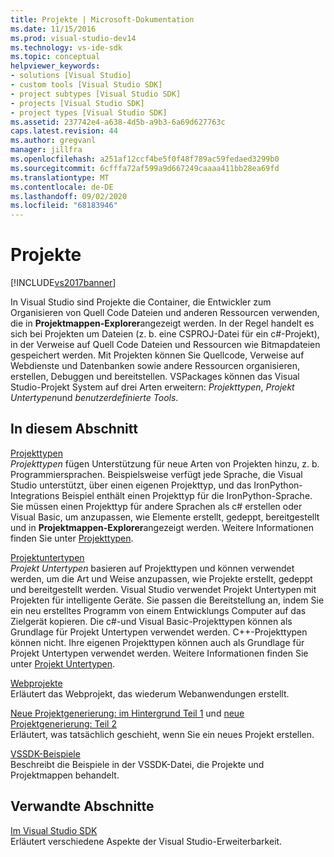 ```yaml
---
title: Projekte | Microsoft-Dokumentation
ms.date: 11/15/2016
ms.prod: visual-studio-dev14
ms.technology: vs-ide-sdk
ms.topic: conceptual
helpviewer_keywords:
- solutions [Visual Studio]
- custom tools [Visual Studio SDK]
- project subtypes [Visual Studio SDK]
- projects [Visual Studio SDK]
- project types [Visual Studio SDK]
ms.assetid: 237742e4-a638-4d5b-a9b3-6a69d627763c
caps.latest.revision: 44
ms.author: gregvanl
manager: jillfra
ms.openlocfilehash: a251af12ccf4be5f0f48f789ac59fedaed3299b0
ms.sourcegitcommit: 6cfffa72af599a9d667249caaaa411bb28ea69fd
ms.translationtype: MT
ms.contentlocale: de-DE
ms.lasthandoff: 09/02/2020
ms.locfileid: "68183946"
---
```

# <a name="projects"></a>Projekte
[!INCLUDE[vs2017banner](../../includes/vs2017banner.md)]

In Visual Studio sind Projekte die Container, die Entwickler zum Organisieren von Quell Code Dateien und anderen Ressourcen verwenden, die in **Projektmappen-Explorer**angezeigt werden. In der Regel handelt es sich bei Projekten um Dateien (z. b. eine CSPROJ-Datei für ein c#-Projekt), in der Verweise auf Quell Code Dateien und Ressourcen wie Bitmapdateien gespeichert werden. Mit Projekten können Sie Quellcode, Verweise auf Webdienste und Datenbanken sowie andere Ressourcen organisieren, erstellen, Debuggen und bereitstellen. VSPackages können das Visual Studio-Projekt System auf drei Arten erweitern: *Projekttypen*, *Projekt Untertypen*und *benutzerdefinierte Tools*.  
  
## <a name="in-this-section"></a>In diesem Abschnitt  
 [Projekttypen](../../extensibility/internals/project-types.md)  
 *Projekttypen* fügen Unterstützung für neue Arten von Projekten hinzu, z. b. Programmiersprachen. Beispielsweise verfügt jede Sprache, die Visual Studio unterstützt, über einen eigenen Projekttyp, und das IronPython-Integrations Beispiel enthält einen Projekttyp für die IronPython-Sprache. Sie müssen einen Projekttyp für andere Sprachen als c# erstellen oder Visual Basic, um anzupassen, wie Elemente erstellt, gedeppt, bereitgestellt und in **Projektmappen-Explorer**angezeigt werden. Weitere Informationen finden Sie unter [Projekttypen](../../extensibility/internals/project-types.md).  
  
 [Projektuntertypen](../../extensibility/internals/project-subtypes.md)  
 *Projekt Untertypen* basieren auf Projekttypen und können verwendet werden, um die Art und Weise anzupassen, wie Projekte erstellt, gedeppt und bereitgestellt werden. Visual Studio verwendet Projekt Untertypen mit Projekten für intelligente Geräte. Sie passen die Bereitstellung an, indem Sie ein neu erstelltes Programm von einem Entwicklungs Computer auf das Zielgerät kopieren. Die c#-und Visual Basic-Projekttypen können als Grundlage für Projekt Untertypen verwendet werden. C++-Projekttypen können nicht. Ihre eigenen Projekttypen können auch als Grundlage für Projekt Untertypen verwendet werden. Weitere Informationen finden Sie unter [Projekt Untertypen](../../extensibility/internals/project-subtypes.md).  
  
 [Webprojekte](../../extensibility/internals/web-projects.md)  
 Erläutert das Webprojekt, das wiederum Webanwendungen erstellt.  
  
 [Neue Projektgenerierung: im Hintergrund Teil 1](../../extensibility/internals/new-project-generation-under-the-hood-part-one.md) und [neue Projektgenerierung: Teil 2](../../extensibility/internals/new-project-generation-under-the-hood-part-two.md)  
 Erläutert, was tatsächlich geschieht, wenn Sie ein neues Projekt erstellen.  
  
 [VSSDK-Beispiele](../../misc/vssdk-samples.md)  
 Beschreibt die Beispiele in der VSSDK-Datei, die Projekte und Projektmappen behandelt.  
  
## <a name="related-sections"></a>Verwandte Abschnitte  
 [Im Visual Studio SDK](../../extensibility/internals/inside-the-visual-studio-sdk.md)  
 Erläutert verschiedene Aspekte der Visual Studio-Erweiterbarkeit.
